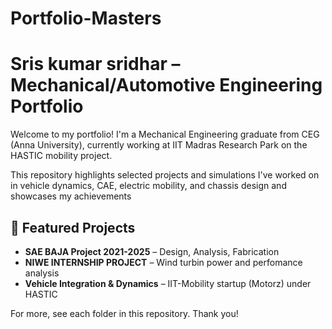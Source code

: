 # Portfolio-Masters
# Sris kumar sridhar – Mechanical/Automotive Engineering Portfolio

Welcome to my portfolio! I'm a Mechanical Engineering graduate from CEG (Anna University), currently working at IIT Madras Research Park on the HASTIC mobility project.

This repository highlights selected projects and simulations I've worked on in vehicle dynamics, CAE, electric mobility, and chassis design and showcases my achievements

## 🔧 Featured Projects

- **SAE BAJA Project 2021-2025** – Design, Analysis, Fabrication 
- **NIWE INTERNSHIP PROJECT** – Wind turbin power and perfomance analysis
- **Vehicle Integration & Dynamics** – IIT-Mobility startup (Motorz) under HASTIC


For more, see each folder in this repository. Thank you!

